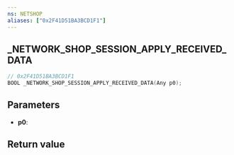 ```yaml
---
ns: NETSHOP
aliases: ["0x2F41D51BA3BCD1F1"]
---
```

## _NETWORK_SHOP_SESSION_APPLY_RECEIVED_DATA

```c
// 0x2F41D51BA3BCD1F1
BOOL _NETWORK_SHOP_SESSION_APPLY_RECEIVED_DATA(Any p0);
```


## Parameters
* **p0**: 

## Return value

